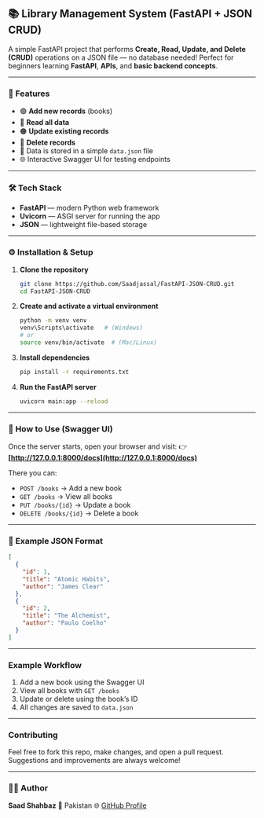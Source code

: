 ## 📚 Library Management System (FastAPI + JSON CRUD)

A simple FastAPI project that performs **Create, Read, Update, and Delete (CRUD)** operations on a JSON file — no database needed!
Perfect for beginners learning **FastAPI**, **APIs**, and **basic backend concepts**.

---

### 🚀 Features

* 🟢 **Add new records** (books)
* 🔵 **Read all data**
* 🟠 **Update existing records**
* 🔴 **Delete records**
* 💾 Data is stored in a simple `data.json` file
* 🌐 Interactive Swagger UI for testing endpoints

---

### 🛠️ Tech Stack

* **FastAPI** — modern Python web framework
* **Uvicorn** — ASGI server for running the app
* **JSON** — lightweight file-based storage

---

### ⚙️ Installation & Setup

1. **Clone the repository**

   ```bash
   git clone https://github.com/Saadjassal/FastAPI-JSON-CRUD.git
   cd FastAPI-JSON-CRUD
   ```

2. **Create and activate a virtual environment**

   ```bash
   python -m venv venv
   venv\Scripts\activate   # (Windows)
   # or
   source venv/bin/activate  # (Mac/Linux)
   ```

3. **Install dependencies**

   ```bash
   pip install -r requirements.txt
   ```

4. **Run the FastAPI server**

   ```bash
   uvicorn main:app --reload
   ```

---

### 🧭 How to Use (Swagger UI)

Once the server starts, open your browser and visit:
👉 **[http://127.0.0.1:8000/docs](http://127.0.0.1:8000/docs)**

There you can:

* `POST /books` → Add a new book
* `GET /books` → View all books
* `PUT /books/{id}` → Update a book
* `DELETE /books/{id}` → Delete a book

---

### 📁 Example JSON Format

```json
[
  {
    "id": 1,
    "title": "Atomic Habits",
    "author": "James Clear"
  },
  {
    "id": 2,
    "title": "The Alchemist",
    "author": "Paulo Coelho"
  }
]
```

---

###  Example Workflow

1. Add a new book using the Swagger UI
2. View all books with `GET /books`
3. Update or delete using the book’s ID
4. All changes are saved to `data.json`

---

###  Contributing

Feel free to fork this repo, make changes, and open a pull request.
Suggestions and improvements are always welcome! 

---

### 🧑‍💻 Author

**Saad Shahbaz**
📍 Pakistan
🌐 [GitHub Profile](https://github.com/Saadjassal)
